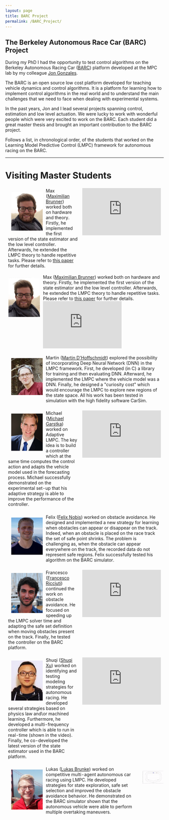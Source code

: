 ```yaml
---
layout: page
title: BARC Project
permalink: /BARC_Project/
---
```


## The Berkeley Autonomous Race Car (BARC) Project
During my PhD I had the opportunity to test control algorithms on the Berkeley Autonomous Racing Car ([BARC](http://www.barc-project.com/)) platform developed at the MPC lab by my colleague [Jon Gonzales](http://www.jonmgonzales.com/).

The BARC is an open source low cost platform developed for teaching vehicle dynamics and control algorithms. It is a platform for learning how to implement control algorithms in the real world and to understand the main challenges that we need to face when dealing with experimental systems.

In the past years, Jon and I lead several projects spanning control, estimation and low level actuation. We were lucky to work with wonderful people which were very excited to work on the BARC. Each student did a great master thesis and brought an important contribution to the BARC project.

Follows a list, in chronological order, of the students that worked on the Learning Model Predictive Control (LMPC) framework for autonomous racing on the BARC.

___

# Visiting Master Students

<table style="border: 1px solid transparent;">
<tbody>
<tr>
<td style="width: 500px; border: 1px solid transparent">
	<img align="left" src="/images/students/max.png" style="border: 10px solid transparent;" width="100"> 
	Max (<a href="https://www.linkedin.com/in/maximilian-brunner-847a89a6/">Maximilian Brunner</a>) worked both on hardware and theory. Firstly, he implemented the first version of the state estimator and the low level controller. Afterwards, he extended the LMPC theory to handle repetitive tasks. Please refer to 
	<a href="https://ieeexplore.ieee.org/abstract/document/8264027/">this paper</a> for further details.
</td>
<td style="width: 50px; border: 1px solid transparent" valign="top"> <iframe width="250" src="https://www.youtube.com/embed/4kHDv9senpE" frameborder="0" allow="accelerometer; autoplay; clipboard-write; encrypted-media; gyroscope; picture-in-picture" allowfullscreen></iframe> </td>
</tr>
</tbody>
</table>

<img align="left" src="/images/students/max.png" style="border: 10px solid transparent;" width="100">
Max (<a href="https://www.linkedin.com/in/maximilian-brunner-847a89a6/">Maximilian Brunner</a>) worked both on hardware and theory. Firstly, he implemented the first version of the state estimator and the low level controller. Afterwards, he extended the LMPC theory to handle repetitive tasks. Please refer to  <a href="https://ieeexplore.ieee.org/abstract/document/8264027/">this paper</a> for further details.
<iframe width="250" src="https://www.youtube.com/embed/4kHDv9senpE" frameborder="0" allow="accelerometer; autoplay; clipboard-write; encrypted-media; gyroscope; picture-in-picture" allowfullscreen></iframe>


<table style="border: 1px solid transparent;">
<tbody>
<tr>
<td style="width: 550px; border: 1px solid transparent">
	<img align="left" src="/images/students/martin.png" style="border: 10px solid transparent;" width="100"> 
	Martin (<a href="https://www.linkedin.com/in/martin-d-hoffschmidt-91b5a130/">Martin D'Hoffschmidt</a>) explored the possibility of incorporating Deep Neural Network (DNN) in the LMPC framework. First, he developed (in C) a library for training and then evaluating DNN. Afterward, he implemented the LMPC where the vehicle model was a DNN. Finally, he designed a "curiosity cost" which would encourage the LMPC to explore new regions of the state space. All his work has been tested in simulation with the high fidelity software CarSim.
</td>
</tr>
</tbody>
</table>


<table style="border: 1px solid transparent;">
<tbody>
<tr>
<td style="width: 500px; border: 1px solid transparent">
	<img align="left" src="/images/students/michael.png" style="border: 10px solid transparent;" width="100"> 
	Michael (<a href="https://www.linkedin.com/in/michaelgarstka/">Michael Garstka</a>) worked on Adaptive LMPC. The key idea is to build a controller which at the same time computes the control action and adapts the vehicle model used in the forecasting process. Michael successfully demonstrated on the experimental set-up that his adaptive strategy is able to improve the performance of the controller.
</td>
<td style="width: 50px; border: 1px solid transparent" valign="top"> <iframe width="250" src="https://www.youtube.com/embed/Z1q9PjCnIdY" frameborder="0" allow="accelerometer; autoplay; clipboard-write; encrypted-media; gyroscope; picture-in-picture" allowfullscreen></iframe> </td>
</tr>
</tbody>
</table>


<table style="border: 1px solid transparent;">
<tbody>
<tr>
<td style="width: 550px; border: 1px solid transparent">
	<img align="left" src="/images/students/felix.png" style="border: 10px solid transparent;" width="100"> 
	Felix (<a href="https://www.linkedin.com/in/felix-nobis-2ab79a113/">Felix Nobis</a>) worked on obstacle avoidance. He designed and implemented a new strategy for learning when obstacles can appear or disappear on the track. Indeed, when an obstacle is placed on the race track the set of safe point shrinks. The problem is challenging as,  when the obstacle can appear everywhere on the track, the recorded data do not represent safe regions. Felix successfully tested his algorithm on the BARC simulator.
</td>
</tr>
</tbody>
</table>

<table style="border: 1px solid transparent;">
<tbody>
<tr>
<td style="width: 500px; border: 1px solid transparent">
	<img align="left" src="/images/students/francesco.png" style="border: 10px solid transparent;" width="100"> 
	Francesco (<a href="https://www.linkedin.com/in/francesco-ricciuti-1a9839149/">Francesco Ricciuti</a>) continued the work on obstacle avoidance. He focused on speeding up the LMPC solver time and adapting the safe set definition when moving obstacles present on the track. Finally, he tested the controller on the BARC platform.
</td>
<td style="width: 50px; border: 1px solid transparent" valign="top"> <iframe width="250" src="https://www.youtube.com/embed/_ESVg0gt9bk" frameborder="0" allow="accelerometer; autoplay; clipboard-write; encrypted-media; gyroscope; picture-in-picture" allowfullscreen></iframe> </td>
</tr>
</tbody>
</table>


<table style="border: 1px solid transparent;">
<tbody>
<tr>
<td style="width: 500px; border: 1px solid transparent">
	<img align="left" src="/images/students/shuqi.jpg" style="border: 10px solid transparent;" width="100"> 
	Shuqi (<a href="https://www.linkedin.com/in/shuqi-xu-58879296/">Shuqi Xu</a>) worked on  identifying and testing modeling strategies for autonomous racing. He developed several strategies based on physics law and\or machined learning. Furthermore, he developed a multi-frequency controller which is able to run in real-time (shown in the video). Finally, he co-developed the latest version of the state estimator used in the BARC platform.
</td>
<td style="width: 50px; border: 1px solid transparent" valign="top"> <iframe width="250" src="https://www.youtube.com/embed/O61Pb5fMPkw" frameborder="0" allow="accelerometer; autoplay; clipboard-write; encrypted-media; gyroscope; picture-in-picture" allowfullscreen></iframe> </td>
</tr>
</tbody>
</table>

<table style="border: 1px solid transparent;">
<tbody>
<tr>
<td style="width: 400px; border: 1px solid transparent">
	<img align="left" src="/images/students/lukas.jpg" style="border: 10px solid transparent;" width="100"> 
	Lukas (<a href="https://www.linkedin.com/in/lukas-brunke-98898095/">Lukas Brunke</a>) worked on competitive multi-agent autonomous car racing using LMPC. He developed strategies for state exploration, safe set selection and improved the obstacle avoidance behavior. He demonstrated on the BARC simulator shown that the autonomous vehicle were able to perform multiple overtaking maneuvers.
</td>
<td style="width: 50; border: 1px solid transparent" valign="top"> <img align="left" src="/images/students/lukas_multi_vehicle.gif" style="border: 10px solid transparent;" width="600px">  </td>
</tr>
</tbody>
</table>
